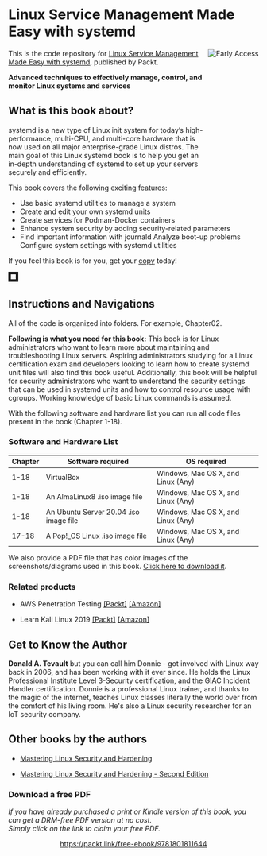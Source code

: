 # Linux Service Management Made Easy with systemd

<a href="https://www.packtpub.com/product/linux-service-management-made-easy-with-systemd/9781801811644?utm_source=github&utm_medium=repository&utm_campaign=9781801811644"><img src="https://static.packt-cdn.com/products/9781801811644/cover/smaller" alt="Early Access" height="256px" align="right"></a>

This is the code repository for [Linux Service Management Made Easy with systemd](https://www.packtpub.com/product/linux-service-management-made-easy-with-systemd/9781801811644?utm_source=github&utm_medium=repository&utm_campaign=9781801811644), published by Packt.

**Advanced techniques to effectively manage, control, and monitor Linux systems and services**

## What is this book about?
systemd is a new type of Linux init system for today’s high-performance, multi-CPU, and multi-core hardware that is now used on all major enterprise-grade Linux distros. The main goal of this Linux systemd book is to help you get an in-depth understanding of systemd to set up your servers securely and efficiently. 

This book covers the following exciting features:
* Use basic systemd utilities to manage a system
* Create and edit your own systemd units
* Create services for Podman-Docker containers
* Enhance system security by adding security-related parameters
* Find important information with journald
Analyze boot-up problems
Configure system settings with systemd utilities

If you feel this book is for you, get your [copy](https://www.amazon.com/dp/1801811644) today!

<a href="https://www.packtpub.com/?utm_source=github&utm_medium=banner&utm_campaign=GitHubBanner"><img src="https://raw.githubusercontent.com/PacktPublishing/GitHub/master/GitHub.png" 
alt="https://www.packtpub.com/" border="5" /></a>

## Instructions and Navigations
All of the code is organized into folders. For example, Chapter02.


**Following is what you need for this book:**
This book is for Linux administrators who want to learn more about maintaining and troubleshooting Linux servers. Aspiring administrators studying for a Linux certification exam and developers looking to learn how to create systemd unit files will also find this book useful. Additionally, this book will be helpful for security administrators who want to understand the security settings that can be used in systemd units and how to control resource usage with cgroups. Working knowledge of basic Linux commands is assumed.

With the following software and hardware list you can run all code files present in the book (Chapter 1-18).
### Software and Hardware List
| Chapter | Software required | OS required |
| -------- | ------------------------------------ | ----------------------------------- |
| 1-18 | VirtualBox | Windows, Mac OS X, and Linux (Any) |
| 1-18 | An AlmaLinux8 .iso image file | Windows, Mac OS X, and Linux (Any) |
| 1-18 | An Ubuntu Server 20.04 .iso image file | Windows, Mac OS X, and Linux (Any) |
| 17-18 | A Pop!_OS Linux .iso image file | Windows, Mac OS X, and Linux (Any) |

We also provide a PDF file that has color images of the screenshots/diagrams used in this book. [Click here to download it](https://static.packt-cdn.com/downloads/9781801811644_ColorImages.pdf).

### Related products
* AWS Penetration Testing [[Packt]](https://www.packtpub.com/free-ebook/aws-penetration-testing/9781839216923?utm_source=github&utm_medium=repository&utm_campaign=9781839216923) [[Amazon]](https://www.amazon.com/dp/1839216921)

* Learn Kali Linux 2019 [[Packt]](https://www.packtpub.com/free-ebook/learn-kali-linux-2019/9781789611809?utm_source=github&utm_medium=repository&utm_campaign=9781789611809) [[Amazon]](https://www.amazon.com/dp/1789611806)

## Get to Know the Author
**Donald A. Tevault**
but you can call him Donnie - got involved with Linux way back in 2006, and has been working with it ever since. He holds the Linux Professional Institute Level 3-Security certification, and the GIAC Incident Handler certification. Donnie is a professional Linux trainer, and thanks to the magic of the internet, teaches Linux classes literally the world over from the comfort of his living room. He's also a Linux security researcher for an IoT security company.

## Other books by the authors
* [Mastering Linux Security and Hardening](https://www.packtpub.com/product/mastering-linux-security-and-hardening/9781788620307?utm_source=github&utm_medium=repository&utm_campaign=9781788620307)

* [Mastering Linux Security and Hardening - Second Edition](https://www.packtpub.com/product/mastering-linux-security-and-hardening-second-edition/9781838981778?utm_source=github&utm_medium=repository&utm_campaign=9781838981778)
### Download a free PDF

 <i>If you have already purchased a print or Kindle version of this book, you can get a DRM-free PDF version at no cost.<br>Simply click on the link to claim your free PDF.</i>
<p align="center"> <a href="https://packt.link/free-ebook/9781801811644">https://packt.link/free-ebook/9781801811644 </a> </p>